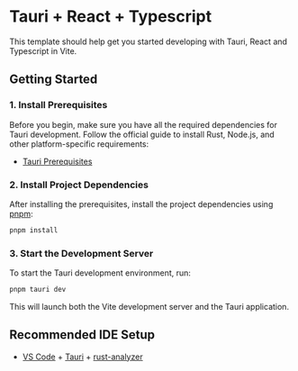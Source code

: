 # Tauri + React + Typescript

This template should help get you started developing with Tauri, React and Typescript in Vite.

## Getting Started

### 1. Install Prerequisites

Before you begin, make sure you have all the required dependencies for Tauri development. Follow the official guide to install Rust, Node.js, and other platform-specific requirements:

- [Tauri Prerequisites](https://v2.tauri.app/start/prerequisites/)

### 2. Install Project Dependencies

After installing the prerequisites, install the project dependencies using [pnpm](https://pnpm.io/):

```sh
pnpm install
```

### 3. Start the Development Server

To start the Tauri development environment, run:

```sh
pnpm tauri dev
```

This will launch both the Vite development server and the Tauri application.

## Recommended IDE Setup

- [VS Code](https://code.visualstudio.com/) + [Tauri](https://marketplace.visualstudio.com/items?itemName=tauri-apps.tauri-vscode) + [rust-analyzer](https://marketplace.visualstudio.com/items?itemName=rust-lang.rust-analyzer)
